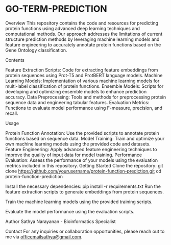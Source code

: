 # GO-TERM-PREDICTION

Overview
This repository contains the code and resources for predicting protein functions using advanced deep learning techniques and computational methods. Our approach addresses the limitations of current structure prediction methods by leveraging machine learning models and feature engineering to accurately annotate protein functions based on the Gene Ontology classification.



Contents

Feature Extraction Scripts: Code for extracting feature embeddings from protein sequences using Prot-T5 and ProtBERT language models.
Machine Learning Models: Implementation of various machine learning models for multi-label classification of protein functions.
Ensemble Models: Scripts for developing and optimizing ensemble models to enhance prediction accuracy.
Data Preprocessing: Tools and methods for preprocessing protein sequence data and engineering tabular features.
Evaluation Metrics: Functions to evaluate model performance using F-measure, precision, and recall.


Usage

Protein Function Annotation: Use the provided scripts to annotate protein functions based on sequence data.
Model Training: Train and optimize your own machine learning models using the provided code and datasets.
Feature Engineering: Apply advanced feature engineering techniques to improve the quality of input data for model training.
Performance Evaluation: Assess the performance of your models using the evaluation metrics included in this repository.
Getting Started
Clone the repository:
git clone https://github.com/yourusername/protein-function-prediction.git
cd protein-function-prediction

Install the necessary dependencies:
pip install -r requirements.txt
Run the feature extraction scripts to generate embeddings from protein sequences.

Train the machine learning models using the provided training scripts.

Evaluate the model performance using the evaluation scripts.

Author
Sathya Narayanan - Bioinformatics Specialist

Contact
For any inquiries or collaboration opportunities, please reach out to me via officemailsathya@gmail.com.
